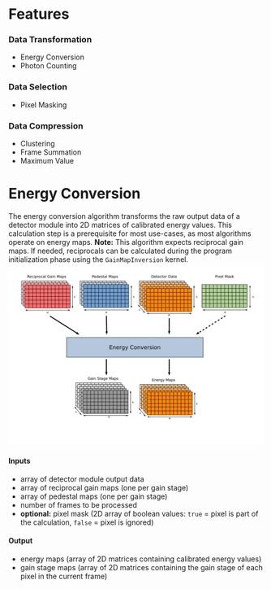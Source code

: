 # Features
### Data Transformation
- Energy Conversion
- Photon Counting
### Data Selection
- Pixel Masking
### Data Compression
- Clustering
- Frame Summation
- Maximum Value

# Energy Conversion
The energy conversion algorithm transforms the raw output data of a detector module into 2D matrices of calibrated energy values. This calculation step is a prerequisite for most use-cases, as most algorithms operate on energy maps. **Note:** This algorithm expects reciprocal gain maps. If needed, reciprocals can be calculated during the program initialization phase using the `GainMapInversion` kernel.
![GitHub Logo](img/energy_conversion.svg)

#### Inputs
- array of detector module output data
- array of reciprocal gain maps (one per gain stage)
- array of pedestal maps (one per gain stage)
- number of frames to be processed
- **optional:** pixel mask (2D array of boolean values: `true` = pixel is part of the calculation, `false` = pixel is ignored)
#### Output
- energy maps (array of 2D matrices containing calibrated energy values)
- gain stage maps (array of 2D matrices containing the gain stage of each pixel in the current frame)
